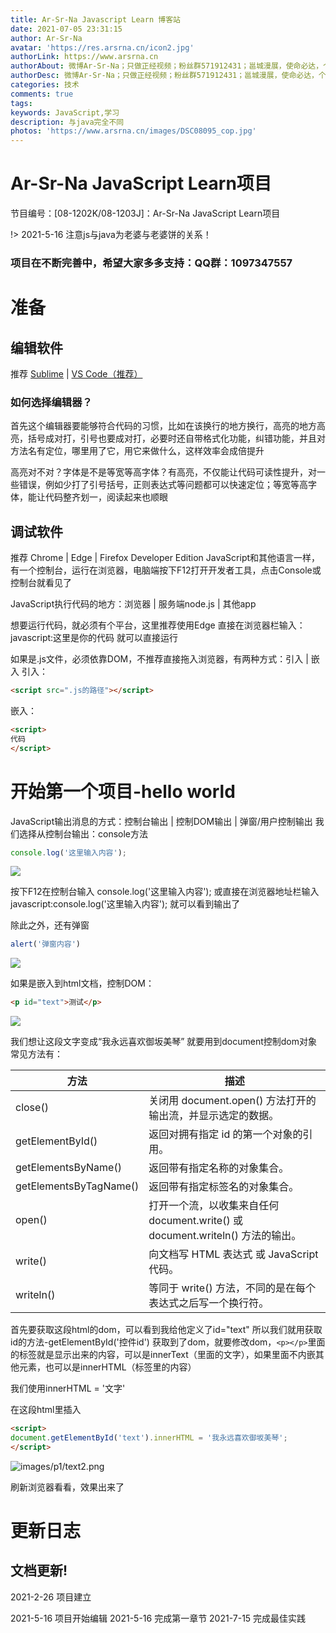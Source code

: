 ```yaml
---
title: Ar-Sr-Na Javascript Learn 博客站
date: 2021-07-05 23:31:15
author: Ar-Sr-Na
avatar: 'https://res.arsrna.cn/icon2.jpg'
authorLink: https://www.arsrna.cn
authorAbout: 微博Ar-Sr-Na；只做正经视频；粉丝群571912431；邕城漫展，使命必达，个人网站www.arsrna.cn
authorDesc: 微博Ar-Sr-Na；只做正经视频；粉丝群571912431；邕城漫展，使命必达，个人网站www.arsrna.cn
categories: 技术
comments: true
tags: 
keywords: JavaScript,学习
description: 与java完全不同
photos: 'https://www.arsrna.cn/images/DSC08095_cop.jpg'
---
```


# Ar-Sr-Na JavaScript Learn项目

节目编号：[08-1202K/08-1203J]：Ar-Sr-Na JavaScript Learn项目

!> 2021-5-16 注意js与java为老婆与老婆饼的关系！

### 项目在不断完善中，希望大家多多支持：QQ群：1097347557 <!-- {docsify-ignore-all} -->

# 准备

## 编辑软件

推荐 [Sublime](https://www.sublimetext.com/) | [VS Code（推荐）](https://code.visualstudio.com/)

### 如何选择编辑器？

首先这个编辑器要能够符合代码的习惯，比如在该换行的地方换行，高亮的地方高亮，括号成对打，引号也要成对打，必要时还自带格式化功能，纠错功能，并且对方法名有定位，哪里用了它，用它来做什么，这样效率会成倍提升

高亮对不对？字体是不是等宽等高字体？有高亮，不仅能让代码可读性提升，对一些错误，例如少打了引号括号，正则表达式等问题都可以快速定位；等宽等高字体，能让代码整齐划一，阅读起来也顺眼

## 调试软件

推荐 Chrome | Edge | Firefox Developer Edition
JavaScript和其他语言一样，有一个控制台，运行在浏览器，电脑端按下F12打开开发者工具，点击Console或控制台就看见了

JavaScript执行代码的地方：浏览器 | 服务端node.js | 其他app

想要运行代码，就必须有个平台，这里推荐使用Edge
直接在浏览器栏输入：javascript:这里是你的代码
就可以直接运行

如果是.js文件，必须依靠DOM，不推荐直接拖入浏览器，有两种方式：引入 | 嵌入
引入：

````html
<script src=".js的路径"></script>
````

嵌入：

````html
<script>
代码
</script>
````

# 开始第一个项目-hello world

JavaScript输出消息的方式：控制台输出 | 控制DOM输出 | 弹窗/用户控制输出
我们选择从控制台输出：console方法

````js
console.log('这里输入内容');
````

![](images/p1/console.png)

按下F12在控制台输入 console.log('这里输入内容');
或直接在浏览器地址栏输入 javascript:console.log('这里输入内容');
就可以看到输出了

除此之外，还有弹窗

````js
alert('弹窗内容')
````

![](images/p1/alert.png)

如果是嵌入到html文档，控制DOM：

````html
<p id="text">测试</p>
````

![](images/p1/text1.png)

我们想让这段文字变成“我永远喜欢御坂美琴”
就要用到document控制dom对象
常见方法有：

| 方法 | 描述 |
| --- | --- |
| close() | 关闭用 document.open() 方法打开的输出流，并显示选定的数据。 |
| getElementById() | 返回对拥有指定 id 的第一个对象的引用。 |
| getElementsByName() | 返回带有指定名称的对象集合。 |
| getElementsByTagName() | 返回带有指定标签名的对象集合。 |
| open() | 打开一个流，以收集来自任何 document.write() 或 document.writeln() 方法的输出。 |
| write() | 向文档写 HTML 表达式 或 JavaScript 代码。 |
| writeln() | 等同于 write() 方法，不同的是在每个表达式之后写一个换行符。 |

首先要获取这段html的dom，可以看到我给他定义了id="text"
所以我们就用获取id的方法-getElementById('控件id')
获取到了dom，就要修改dom，`<p></p>`里面的标签就是显示出来的内容，可以是innerText（里面的文字），如果里面不内嵌其他元素，也可以是innerHTML（标签里的内容）

我们使用innerHTML = '文字'

在这段html里插入

````html
<script>
document.getElementById('text').innerHTML = '我永远喜欢御坂美琴';
</script>
````

![images/p1/text2.png]()

刷新浏览器看看，效果出来了

# 更新日志

## 文档更新!

2021-2-26 项目建立

2021-5-16 项目开始编辑
2021-5-16 完成第一章节
2021-7-15 完成最佳实践